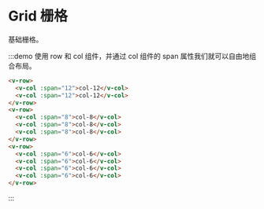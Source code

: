 # Grid 栅格

基础栅格。
  
:::demo 使用 row 和 col 组件，并通过 col 组件的 span 属性我们就可以自由地组合布局。

```html
<v-row>
  <v-col :span="12">col-12</v-col>
  <v-col :span="12">col-12</v-col>
</v-row>
<v-row>
  <v-col :span="8">col-8</v-col>
  <v-col :span="8">col-8</v-col>
  <v-col :span="8">col-8</v-col>
</v-row>
<v-row>
  <v-col :span="6">col-6</v-col>
  <v-col :span="6">col-6</v-col>
  <v-col :span="6">col-6</v-col>
  <v-col :span="6">col-6</v-col>
</v-row>
```
:::
    
<script>
  import Row from '@/components/row';
  import Col from '@/components/col';

  export default {
    components: {
      VRow: Row,
      VCol: Col,
    },
  };
</script>
<style rel="stylesheet/scss" lang="sass" scoped>
.v-row, .v-row--flex {
  > div {
    min-height: 30px;
    margin-top: 8px;
    margin-bottom: 8px;
    padding: 16px 0;
    background-color: #40A9FF;
    color: #FFFFFF;
    text-align: center;
    &:nth-child(odd) {
      background-color: #1890FF;
    }
  }
}
</style>